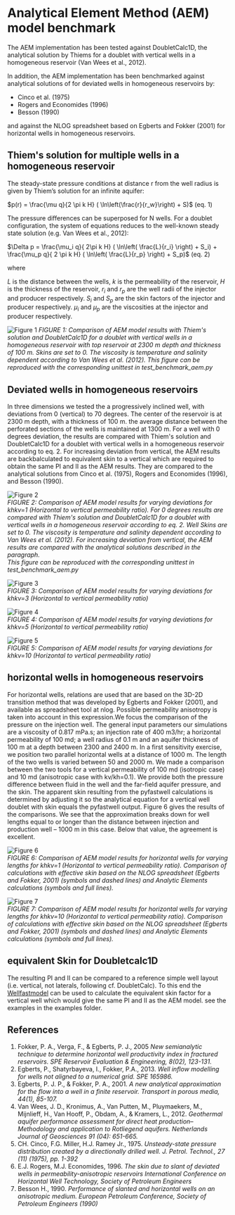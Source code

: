 # Analytical Element Method (AEM) model benchmark


The AEM implementation has been tested against DoubletCalc1D, the analytical solution by Thiems
for a doublet with vertical wells in a homogeneous reservoir (Van Wees et al., 2012).

In addition, the AEM implementation has been benchmarked against analytical  solutions of for deviated wells in homogeneous reservoirs by:
- Cinco et al. (1975)
- Rogers and Economides (1996)
- Besson (1990) 

and against the NLOG spreadsheet based on Egberts and Fokker (2001) for horizontal wells in homogeneous reservoirs.

## Thiem's solution for multiple wells in a homogeneous reservoir

The steady-state pressure conditions at distance r from the well radius is given by Thiem’s solution for an infinite aquifer:

$p(r) = \frac{\mu q}{2 \pi k H} ( \ln\left(\frac{r}{r_w}\right) + S)$  (eq. 1)

The pressure differences can be superposed for N wells. For a doublet configuration, the system of equations reduces to the well-known steady state solution (e.g. Van Wees et al., 2012):

$\Delta p = \frac{\mu_i q}{ 2\pi k H} ( \ln\left( \frac{L}{r_i} \right) + S_i) +  \frac{\mu_p q}{ 2 \pi k H} ( \ln\left( \frac{L}{r_p} \right) + S_p)$ (eq. 2)


where 

$L$ is the distance between the wells,
$k$ is the permeability of the reservoir,
$H$ is the thickness of the reservoir,
$r_i$ and $r_p$ are the well radii of the injector and producer respectively. 
$S_i$ and $S_p$ are the skin factors of the injector and producer respectively.
$\mu_i$ and $\mu_p$ are the viscosities at the injector and producer respectively.


![Figure 1](../../images/benchmark_DC1D_AEM_THIEMS.png)  *FIGURE 1: Comparison of AEM model results with Thiem's solution
and DoubletCalc1D for a doublet with vertical wells in a homogeneous reservoir with top reservoir at 2300 m depth and thickness of 100 m. Skins are set to 0.
The viscosity is temperature and salinity dependent according to Van Wees et al. (2012).
This figure can be reproduced with the corresponding unittest in *test_benchmark_aem.py**

## Deviated wells in homogeneous reservoirs

In three dimensions we tested the a progressively inclined well, with deviations from 0 (vertical) to 70 degrees.
The center of the reservoir is at 2300 m depth, with a thickness of 100 m. the average distance between the perforated sections of the wells is maintained at 1300 m.
For a well with 0 degrees deviation, the results are compared with Thiem's solution and DoubletCalc1D for a doublet with vertical wells in a homogeneous reservoir according to eq. 2.
For increasing deviation from vertical, the AEM results are backbalculated to equivalent skin to a vertical which are required to obtain the same PI and II as the AEM results.
They are compared to the analytical solutions from Cinco et al. (1975), Rogers and Economides (1996), and Besson (1990).


![Figure 2](../../images/skin_vs_deviation1.png)  
*FIGURE 2: Comparison of AEM model results for varying deviations for khkv=1 (Horizontal to vertical permeability ratio). For 0 degrees results are compared
with Thiem's solution and DoubletCalc1D for a doublet with vertical wells in a homogeneous reservoir according to eq. 2. Well Skins are set to 0.
The viscosity is temperature and salinity dependent according to Van Wees et al. (2012). For increasing deviation from vertical, 
the AEM results are compared with the analytical solutions described in the paragraph.  
This figure can be reproduced with the corresponding unittest in test_benchmark_aem.py*

![Figure 3](../../images/skin_vs_deviation3.png)  
*FIGURE 3: Comparison of AEM model results for varying deviations for khkv=3 (Horizontal to vertical permeability ratio)*

![Figure 4](../../images/skin_vs_deviation5.png)  
*FIGURE 4: Comparison of AEM model results for varying deviations for khkv=5 (Horizontal to vertical permeability ratio)*

![Figure 5](../../images/skin_vs_deviation10.png)  
*FIGURE 5: Comparison of AEM model results for varying deviations for khkv=10 (Horizontal to vertical permeability ratio)*

## horizontal wells in homogeneous reservoirs

For horizontal wells, relations are used that are based on the 3D-2D transition method that was developed by Egberts and Fokker (2001), and available as spreadsheet tool at nlog. 
Possible permeability anisotropy is taken into account in this expression.We focus the comparison of the pressure on the injection well. The general input parameters our simulations are a viscosity of 0.817 mPa.s; an injection rate of 400 m3/hr; 
a horizontal permeability of 100 md; a well radius of 0.1 m and an aquifer thickness of 100 m at a depth between 2300 and 2400 m. 
In a first sensitivity exercise, we position two parallel horizontal wells at a distance of 1000 m. The length of the two wells is varied between 50 and 2000 m. 
We made a comparison between the two tools for a vertical permeability of 100 md (isotropic case) and 10 md (anisotropic case with kv/kh=0.1). 
We provide both the pressure difference between fluid in the well and the far-field aquifer pressure, and the skin. The apparent skin resulting from the pyfastwell calculations 
is determined by adjusting it so the analytical equation for a vertical well doublet with skin equals the pyfastwell output. Figure 6 gives the results of the comparisons. 
We see that the approximation breaks down for well lengths equal to or longer than the distance between injection and production well – 1000 m in this case. Below that value, the agreement is excellent. 



![Figure 6](../../images/horizontalwell_khkv1.png)  
*FIGURE 6: Comparison of AEM model results for horizontal wells for varying lengths for khkv=1  (Horizontal to vertical permeability ratio). 
Comparison of calculations with effective skin based on the NLOG spreadsheet (Egberts and Fokker, 2001) (symbols and dashed lines) and Analytic Elements calculations (symbols and full lines).*



![Figure 7](../../images/horizontalwell_khkv10.png)  
*FIGURE 7: Comparison of AEM model results for horizontal wells for varying lengths for khkv=10  (Horizontal to vertical permeability ratio). 
Comparison of calculations with effective skin based on the NLOG spreadsheet (Egberts and Fokker, 2001) (symbols and dashed lines) and Analytic Elements calculations (symbols and full lines).*


##  equivalent Skin for Doubletcalc1D

The resulting PI and II can be compared to a reference simple well layout (i.e. vertical, not laterals, following cf. DoubletCalc). To this end
the [Wellfastmodel](../../api/wellflow/WellFastModel.md) can be used to calculate the equivalent skin factor for a vertical well which would give the same PI and II as the AEM model.
see the examples in the examples folder.

## References

1. Fokker, P. A., Verga, F., & Egberts, P. J., 2005 *New semianalytic technique to determine horizontal well productivity index in fractured reservoirs. SPE Reservoir Evaluation & Engineering, 8(02), 123-131.*
2. Egberts, P., Shatyrbayeva, I., Fokker, P.A., 2013. *Well inflow modelling for wells not aligned to a numerical grid. SPE 165986.*
3. Egberts, P. J. P., & Fokker, P. A., 2001. *A new analytical approximation for the flow into a well in a finite reservoir. Transport in porous media, 44(1), 85-107.*
4. Van Wees, J. D., Kronimus, A., Van Putten, M., Pluymaekers, M., Mijnlieff, H., Van Hooff, P., Obdam, A., & Kramers, L., 2012. *Geothermal aquifer performance assessment 
for direct heat production–Methodology and application to Rotliegend aquifers. Netherlands Journal of Geosciences 91 (04): 651-665.*
5. CH. Cinco, F.G. Miller, H.J. Ramey Jr., 1975. *Unsteady-state pressure distribution created by a directionally drilled well. J. Petrol. Technol., 27 (11) (1975), pp. 1-392*
6. E.J. Rogers, M.J. Economides, 1996.  *The skin due to slant of deviated wells in permeability-anisotropic reservoirs International Conference on Horizontal Well Technology, Society of Petroleum Engineers*
7. Besson H., 1990. *Performance of slanted and horizontal wells on an anisotropic medium. European Petroleum Conference, Society of Petroleum Engineers (1990)*

